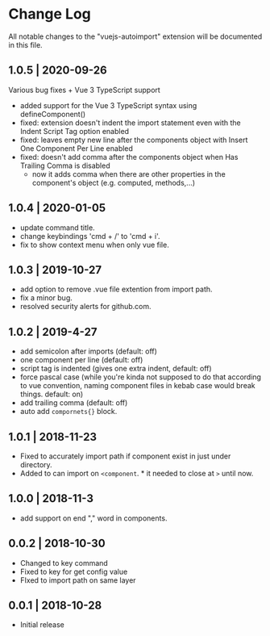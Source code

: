 # Change Log

All notable changes to the "vuejs-autoimport" extension will be documented in this file.

## 1.0.5 | 2020-09-26
Various bug fixes + Vue 3 TypeScript support
- added support for the Vue 3 TypeScript syntax using defineComponent()
- fixed: extension doesn't indent the import statement even with the Indent Script Tag option enabled
- fixed: leaves empty new line after the components object with Insert One Component Per Line enabled
- fixed: doesn't add comma after the components object when Has Trailing Comma is disabled
    - now it adds comma when there are other properties in the component's object (e.g. computed, methods,...)

## 1.0.4 | 2020-01-05
- update command title.
- change keybindings 'cmd + /' to 'cmd + i'.
- fix to show context menu when only vue file.

## 1.0.3 | 2019-10-27

- add option to remove .vue file extention from import path.
- fix a minor bug.
- resolved security alerts for github.com.

## 1.0.2 | 2019-4-27

- add semicolon after imports (default: off)
- one component per line (default: off)
- script tag is indented (gives one extra indent, default: off)
- force pascal case (while you're kinda not supposed to do that according to vue convention, naming component files in kebab case would break things. default: on)
- add trailing comma (default: off)
- auto add `compornets{}` block.

## 1.0.1 | 2018-11-23

- Fixed to accurately import path if component exist in just under directory.
- Added to can import on `<component`. \* it needed to close at `>` until now.

## 1.0.0 | 2018-11-3

- add support on end "," word in components.

## 0.0.2 | 2018-10-30

- Changed to key command
- Fixed to key for get config value
- FIxed to import path on same layer

## 0.0.1 | 2018-10-28

- Initial release
